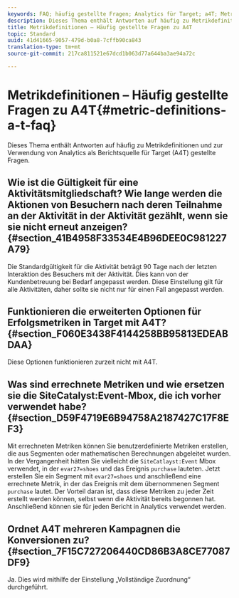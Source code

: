 ```yaml
---
keywords: FAQ; häufig gestellte Fragen; Analytics für Target; a4T; Metrik; Metrikdefinitionen
description: Dieses Thema enthält Antworten auf häufig zu Metrikdefinitionen und zur Verwendung von Analytics als Berichtsquelle für Target (A4T) gestellte Fragen.
title: Metrikdefinitionen – Häufig gestellte Fragen zu A4T
topic: Standard
uuid: 41d41665-9057-479d-b0a8-7cffb90ca843
translation-type: tm+mt
source-git-commit: 217ca811521e67dcd1b063d77a644ba3ae94a72c

---
```



# Metrikdefinitionen – Häufig gestellte Fragen zu A4T{#metric-definitions-a-t-faq}

Dieses Thema enthält Antworten auf häufig zu Metrikdefinitionen und zur Verwendung von Analytics als Berichtsquelle für Target (A4T) gestellte Fragen.

## Wie ist die Gültigkeit für eine Aktivitätsmitgliedschaft? Wie lange werden die Aktionen von Besuchern nach deren Teilnahme an der Aktivität in der Aktivität gezählt, wenn sie sie nicht erneut anzeigen?  {#section_41B4958F33534E4B96DEE0C981227A79}

Die Standardgültigkeit für die Aktivität beträgt 90 Tage nach der letzten Interaktion des Besuchers mit der Aktivität. Dies kann von der Kundenbetreuung bei Bedarf angepasst werden. Diese Einstellung gilt für alle Aktivitäten, daher sollte sie nicht nur für einen Fall angepasst werden.

## Funktionieren die erweiterten Optionen für Erfolgsmetriken in Target mit A4T?  {#section_F060E3438F4144258BB95813EDEABDAA}

Diese Optionen funktionieren zurzeit nicht mit A4T.

## Was sind errechnete Metriken und wie ersetzen sie die SiteCatalyst:Event-Mbox, die ich vorher verwendet habe?  {#section_D59F4719E6B94758A2187427C17F8EF3}

Mit errechneten Metriken können Sie benutzerdefinierte Metriken erstellen, die aus Segmenten oder mathematischen Berechnungen abgeleitet wurden. In der Vergangenheit hätten Sie vielleicht die `SiteCatlayst:Event` Mbox verwendet, in der `evar27=shoes` und das Ereignis `purchase` lauteten. Jetzt erstellen Sie ein Segment mit `evar27=shoes` und anschließend eine errechnete Metrik, in der das Ereignis mit dem übernommenen Segment `purchase` lautet. Der Vorteil daran ist, dass diese Metriken zu jeder Zeit erstellt werden können, selbst wenn die Aktivität bereits begonnen hat. Anschließend können sie für jeden Bericht in Analytics verwendet werden.

## Ordnet A4T mehreren Kampagnen die Konversionen zu?  {#section_7F15C727206440CD86B3A8CE77087DF9}

Ja. Dies wird mithilfe der Einstellung „Vollständige Zuordnung“ durchgeführt.
